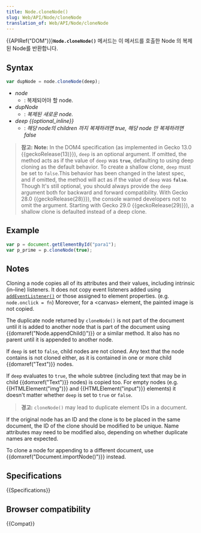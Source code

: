 ```yaml
---
title: Node.cloneNode()
slug: Web/API/Node/cloneNode
translation_of: Web/API/Node/cloneNode
---
```

{{APIRef("DOM")}}**`Node.cloneNode()`** 메서드는 이 메서드를 호출한 Node 의 복제된 Node를 반환합니다.

## Syntax

```js
var dupNode = node.cloneNode(deep);
```

- _node_
  - : 복제되어야 할 node.
- _dupNode_
  - : _복제된 새로운 node._
- _deep {{optional_inline}}_
  - : _해당 node의 children 까지 복제하려면 true, 해당 node 만 복제하려면 false_

> **참고:** **Note:** In the DOM4 specification (as implemented in Gecko 13.0 {{geckoRelease(13)}}), `deep` is an optional argument. If omitted, the method acts as if the value of `deep` was **`true`**, defaulting to using deep cloning as the default behavior. To create a shallow clone, `deep` must be set to `false`.This behavior has been changed in the latest spec, and if omitted, the method will act as if the value of `deep` was **`false`**. Though It's still optional, you should always provide the `deep` argument both for backward and forward compatibility. With Gecko 28.0 {{geckoRelease(28)}}), the console warned developers not to omit the argument. Starting with Gecko 29.0 {{geckoRelease(29)}}), a shallow clone is defaulted instead of a deep clone.

## Example

```js
var p = document.getElementById("para1");
var p_prime = p.cloneNode(true);
```

## Notes

Cloning a node copies all of its attributes and their values, including intrinsic (in–line) listeners. It does not copy event listeners added using [`addEventListener()`](/ko/docs/DOM/element.addEventListener) or those assigned to element properties. (e.g. `node.onclick = fn`) Moreover, for a \<canvas> element, the painted image is not copied.

The duplicate node returned by `cloneNode()` is not part of the document until it is added to another node that is part of the document using {{domxref("Node.appendChild()")}} or a similar method. It also has no parent until it is appended to another node.

If `deep` is set to `false`, child nodes are not cloned. Any text that the node contains is not cloned either, as it is contained in one or more child {{domxref("Text")}} nodes.

If `deep` evaluates to `true`, the whole subtree (including text that may be in child {{domxref("Text")}} nodes) is copied too. For empty nodes (e.g. {{HTMLElement("img")}} and {{HTMLElement("input")}} elements) it doesn't matter whether `deep` is set to `true` or `false`.

> **경고:** `cloneNode()` may lead to duplicate element IDs in a document.

If the original node has an ID and the clone is to be placed in the same document, the ID of the clone should be modified to be unique. Name attributes may need to be modified also, depending on whether duplicate names are expected.

To clone a node for appending to a different document, use {{domxref("Document.importNode()")}} instead.

## Specifications

{{Specifications}}

## Browser compatibility

{{Compat}}
